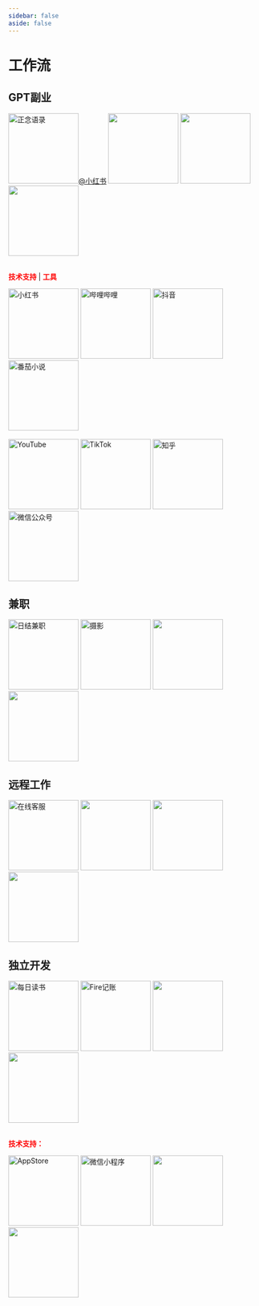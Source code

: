 ```yaml
---
sidebar: false
aside: false
---
```


# 工作流

## GPT副业

<tr>
       <td><a href="./正念语录/"><img src="https://photo.16pic.com/00/79/62/16pic_7962870_b.jpg" alt="正念语录" width="140"/></a><a href="./正念语录/">@小红书</a></td>
      <td><img src="" width="140"/></td>
      <td><img src="" width="140"/></td>
      <td><img src="" width="140"/></td>
</tr>


<div>&nbsp</div>


<strong style="color: red;">技术支持</strong> | <strong style="color: red;">工具</strong>

<tr>
       <td><a href="./技术支持/小红书"><img src="https://img1.baidu.com/it/u=846600121,3281386692&fm=253&fmt=auto&app=138&f=JPEG?w=750&h=500"  alt="小红书" width="140"/></a></td> 
       <td><a href="./技术支持/bilibili"><img src="https://encrypted-tbn0.gstatic.com/images?q=tbn:ANd9GcRKo37a9dLPtxtuFFUcCRlMdtTUwWuGLWH9WGwM2lYvKZALEtXlSa88yKsvFRm3qx3SNEo&usqp=CAU" alt="哔哩哔哩" width="140"/></a></td>
      <td><img src="https://img1.baidu.com/it/u=2648929418,1921206974&fm=253&fmt=auto&app=138&f=JPEG?w=425&h=281" alt="抖音" width="140"/></td>
      <td><img src="https://images.liqucn.com/img/h24/h04/img_localize_2e9330da9103bdd3bc7e8554d7394e81_567x362.png" alt="番茄小说" width="140"/></td>
</tr>

<div>&nbsp</div>

<tr>
       <td><img src="https://q3.itc.cn/q_70/images03/20240406/b0d9c3f3af354dd08d5db67c904eb8d0.jpeg" width="140" alt="YouTube"/></td>
      <td><img src="https://pic.rmb.bdstatic.com/bjh/down/74ee62b824da4fd355f377daa74770a8.jpeg" width="140" alt="TikTok"/></td>
      <td><img src="https://img0.baidu.com/it/u=3483650390,2649566461&fm=253&fmt=auto&app=138&f=JPEG?w=500&h=313" width="140"  alt="知乎"/></td>
      <td><img src="https://p8.itc.cn/images01/20211229/5f22f6556dda4aa89e8d92a46dcb9c49.jpeg" width="140" alt="微信公众号" /></td>
</tr>

## 兼职

<tr>
      <td><img src="https://encrypted-tbn0.gstatic.com/images?q=tbn:ANd9GcTLbzDGDzpbN5W6Y4-VbLv9s59W69IkxyYkLfWRCcrP1035ZWTK7EEqI2fA0unDFp2W6hE&usqp=CAU" width="140" alt="日结兼职" /></td>
      <td><img src="https://5b0988e595225.cdn.sohucs.com/q_70,c_zoom,w_640/images/20180421/78fe63dda8744bfc942199d448ba19c4.jpeg" width="140" alt="摄影" /></td>
      <td><img src="" width="140"/></td>
      <td><img src="" width="140"/></td>
</tr>

## 远程工作

<tr >
       <td><img src="https://encrypted-tbn0.gstatic.com/images?q=tbn:ANd9GcSjhjaEpqUTMdSU-LQfPJ2Ha6BxQ3tL9AjDlg&s" width="140" alt="在线客服" />
       </td>
      <td><img src="" width="140"/></td>
      <td><img src="" width="140"/></td>
      <td><img src="" width="140"/></td>
</tr>

## 独立开发

<tr>
       <td><img src="https://books.apple.com/assets/images/knowledge-graph/books.png" width="140" alt="每日读书" /></td>
      <td><img src="https://www.cioinsight.com.cn/uploads/images/ico/2022/0411/1649661474677515.png" width="140" alt="Fire记账" /></td>
      <td><img src="" width="140"/></td>
      <td><img src="" width="140"/></td>
</tr>

<div>&nbsp</div>

<strong style="color: red;">技术支持：</strong>

<tr >
       <td><img src="https://1000logos.net/wp-content/uploads/2020/08/App-Store-Logo-2013.png" width="140" alt="AppStore"/>
       </td>
      <td><img src="https://www.zhonweb.com/up_file/2022/05/4.jpg" width="140" alt="微信小程序"/></td>
      <td><img src="" width="140"/></td>
      <td><img src="" width="140"/></td>
</tr>